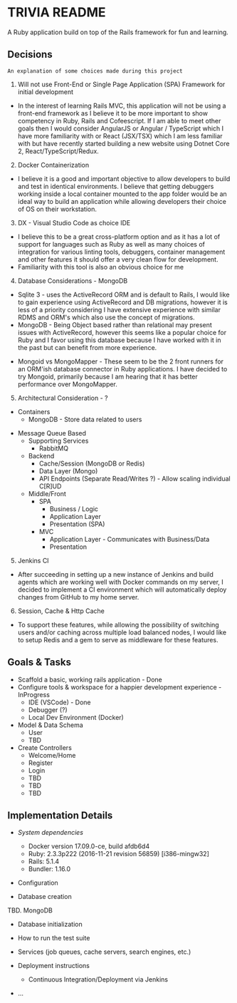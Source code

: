 # TRIVIA README

A Ruby application build on top of the Rails framework for fun and learning.

## Decisions
```
An explanation of some choices made during this project
```
1. Will not use Front-End or Single Page Application (SPA) Framework for initial development
  * In the interest of learning Rails MVC, this application will not be using a front-end framework as
  I believe it to be more important to show competency in Ruby, Rails and Cofeescript.  If I am able to 
  meet other goals then I would consider AngularJS or Angular / TypeScript which I have more familiarity 
  with or React (JSX/TSX) which I am less familiar with but have recently started building a new website 
  using Dotnet Core 2, React/TypeScript/Redux.

2. Docker Containerization
  * I believe it is a good and important objective to allow developers to build and test in identical 
  environments.  I believe that getting debuggers working inside a local container mounted to the app
  folder would be an ideal way to build an application while allowing developers their choice of OS on
  their workstation.

3. DX - Visual Studio Code as choice IDE
  * I believe this to be a great cross-platform option and as it has a lot of support for languages
  such as Ruby as well as many choices of integration for various linting tools, debuggers, container
  management and other features it should offer a very clean flow for development.
  * Familiarity with this tool is also an obvious choice for me

4. Database Considerations - MongoDB
  * Sqlite 3 - uses the ActiveRecord ORM and is default to Rails, I would like to gain experience using
  ActiveRecord and DB migrations, however it is less of a priority considering I have extensive experience
  with similar RDMS and ORM's which also use the concept of migrations.
  * MongoDB - Being Object based rather than relational may present issues with ActiveRecord, however
  this seems like a popular choice for Ruby and I favor using this database because I have worked with it
  in the past but can benefit from more experience.
   - Mongoid vs MongoMapper - These seem to be the 2 front runners for an ORM'ish database connector in 
   Ruby applications.  I have decided to try Mongoid, primarily because I am hearing that it has better
   performance over MongoMapper.

5. Architectural Consideration - ?
  * Containers
    * MongoDB - Store data related to users
  - Message Queue Based
    - Supporting Services
      - RabbitMQ
    - Backend
      - Cache/Session (MongoDB or Redis)
      - Data Layer (Mongo)
      - API Endpoints (Separate Read/Writes ?) - Allow scaling individual C[R]UD
    - Middle/Front
      - SPA
        - Business / Logic
        - Application Layer
        - Presentation (SPA)        
      - MVC
        - Application Layer - Communicates with Business/Data
        - Presentation

5. Jenkins CI
  * After succeeding in setting up a new instance of Jenkins and build agents which are
  working well with Docker commands on my server, I decided to implement a CI environment
  which will automatically deploy changes from GitHub to my home server.

6. Session, Cache & Http Cache
  * To support these features, while allowing the possibility of switching users and/or 
  caching across multiple load balanced nodes, I would like to setup Redis and a gem
  to serve as middleware for these features.
  

## Goals & Tasks

* Scaffold a basic, working rails application - Done
* Configure tools & workspace for a happier development experience - InProgress
  * IDE (VSCode) - Done
  * Debugger (?)
  * Local Dev Environment (Docker)
* Model & Data Schema
  * User
  * TBD
* Create Controllers
  * Welcome/Home
  * Register
  * Login
  * TBD
  * TBD
  * TBD

## Implementation Details

* *System dependencies*
  * Docker version 17.09.0-ce, build afdb6d4
  * Ruby: 2.3.3p222 (2016-11-21 revision 56859) [i386-mingw32]
  * Rails: 5.1.4
  * Bundler: 1.16.0

* Configuration

* Database creation

TBD.  MongoDB

* Database initialization

* How to run the test suite

* Services (job queues, cache servers, search engines, etc.)

* Deployment instructions
  
  - Continuous Integration/Deployment via Jenkins

* ...
